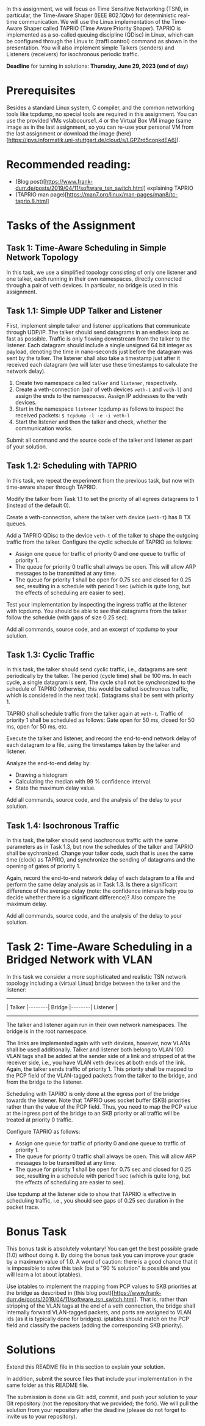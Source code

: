 In this assignment, we will focus on Time Sensitive Networking (TSN), in particular, the Time-Aware Shaper (IEEE 802.1Qbv) for deterministic real-time communication. We will use the Linux implementation of the Time-Aware Shaper called TAPRIO (Time Aware Priority Shaper). TAPRIO is implemented as a so-called queuing discipline (QDisc) in Linux, which can be configured through the Linux tc (traffi control) command as shown in the presentation. You will also implement simple Talkers (senders) and Listeners (receivers) for isochronous periodic traffic.   

**Deadline** for turning in solutions: **Thursday, June 29, 2023 (end of day)** 

# Prerequisites

Besides a standard Linux system, C compiler, and the common networking tools like tcpdump, no special tools are required in this assignment. You can use the provided VMs vslabcourse1..4 or the Virtual Box VM image (same image as in the last assignment, so you can re-use your personal VM from the last assignment or download the image (here)[https://ipvs.informatik.uni-stuttgart.de/cloud/s/LGPZrd5copkdEA6]).  

# Recommended reading:

* (Blog post)[https://www.frank-durr.de/posts/2019/04/11/software_tsn_switch.html] explaining TAPRIO
* (TAPRIO man page)[https://man7.org/linux/man-pages/man8/tc-taprio.8.html]

# Tasks of the Assignment

## Task 1: Time-Aware Scheduling in Simple Network Topology

In this task, we use a simplified topology consisting of only one listener and one talker, each running in their own namespaces, directly connected through a pair of veth devices. In particular, no bridge is used in this assignment. 

## Task 1.1: Simple UDP Talker and Listener

First, implement simple talker and listener applications that communicate through UDP/IP. The talker should send datagrams in an endless loop as fast as possible. Traffic is only flowing downstream from the talker to the listener. Each datagram should include a single unsigned 64 bit integer as payload, denoting the time in nano-seconds just before the datagram was sent by the talker. The listener shall also take a timestamp just after it received each datagram (we will later use these timestamps to calculate the network delay). 

1. Create two namespace called `talker` and `listener`, respectively.
2. Create a veth-connection (pair of veth devices `veth-t` and `veth-l`) and assign the ends to the namespaces. Assign IP addresses to the veth devices.
3. Start in the namespace `listener` tcpdump as follows to inspect the received packets: `$ tcpdump -l -e -i veth-l`
4. Start the listener and then the talker and check, whether the communication works.

Submit all command and the source code of the talker and listener as part of your solution.

## Task 1.2: Scheduling with TAPRIO

In this task, we repeat the experiment from the previous task, but now with time-aware shaper through TAPRIO.

Modify the talker from Task 1.1 to set the priority of all egrees datagrams to 1 (instead of the default 0). 

Create a veth-connection, where the talker veth device (`veth-t`) has 8 TX queues.

Add a TAPRIO QDisc to the device `veth-t` of the talker to shape the outgoing traffic from the talker. Configure the cyclic schedule of TAPRIO as follows:

* Assign one queue for traffic of priority 0 and one queue to traffic of priority 1.
* The queue for priority 0 traffic shall always be open. This will allow ARP messages to be transmitted at any time.
* The queue for priority 1 shall be open for 0.75 sec and closed for 0.25 sec, resulting in a schedule with period 1 sec (which is quite long, but the effects of scheduling are easier to see).

Test your implementation by inspecting the ingress traffic at the listener with tcpdump. You should be able to see that datagrams from the talker follow the schedule (with gaps of size 0.25 sec).

Add all commands, source code, and an excerpt of tcpdump to your solution.

## Task 1.3: Cyclic Traffic 

In this task, the talker should send cyclic traffic, i.e., datagrams are sent periodically by the talker. The period (cycle time) shall be 100 ms. In each cycle, a single datagram is sent. The cycle shall not be synchronized to the schedule of TAPRIO (otherwise, this would be called isochronous traffic, which is considered in the next task). Datagrams shall be sent with priority 1. 

TAPRIO shall schedule traffic from the talker again at `veth-t`. Traffic of priority 1 shall be scheduled as follows: Gate open for 50 ms, closed for 50 ms, open for 50 ms, etc.

Execute the talker and listener, and record the end-to-end network delay of each datagram to a file, using the timestamps taken by the talker and listener.

Analyze the end-to-end delay by:

* Drawing a histogram
* Calculating the median with 99 % confidence interval.
* State the maximum delay value.

Add all commands, source code, and the analysis of the delay to your solution.

## Task 1.4: Isochronous Traffic

In this task, the talker should send isochronous traffic with the same parameters as in Task 1.3, but now the schedules of the talker and TAPRIO shall be sychronized. Change your talker code, such that is uses the same time (clock) as TAPRIO, and synchronize the sending of datagrams and the opening of gates of priority 1.

Again, record the end-to-end network delay of each datagram to a file and perform the same delay analysis as in Task 1.3. Is there a significant difference of the average delay (note: the confidence intervals help you to decide whether there is a significant difference)? Also compare the maximum delay.

Add all commands, source code, and the analysis of the delay to your solution.

# Task 2: Time-Aware Scheduling in a Bridged Network with VLAN

In this task we consider a more sophisticated and realistic TSN network topology including a (virtual Linux) bridge between the talker and the listener:

----------        ----------        ------------
| Talker |--------| Bridge |--------| Listener | 
----------        ----------        ------------

The talker and listener again run in their own network namespaces. The bridge is in the root namespace.

The links are implemented again with veth devices, however, now VLANs shall be used additionally. Talker and listener both belong to VLAN 100. VLAN tags shall be added at the sender side of a link and stripped of at the receiver side, i.e., you have VLAN veth devices at both ends of the link. Again, the talker sends traffic of priority 1. This priority shall be mapped to the PCP field of the VLAN-tagged packets from the talker to the bridge, and from the bridge to the listener. 

Scheduling with TAPRIO is only done at the egress port of the bridge towards the listener. Note that TAPRIO uses socket buffer (SKB) priorities rather than the value of the PCP field. Thus, you need to map the PCP value at the ingress port of the bridge to an SKB priority or all traffic will be treated at priority 0 traffic.

Configure TAPRIO as follows:

* Assign one queue for traffic of priority 0 and one queue to traffic of priority 1.
* The queue for priority 0 traffic shall always be open. This will allow ARP messages to be transmitted at any time.
* The queue for priority 1 shall be open for 0.75 sec and closed for 0.25 sec, resulting in a schedule with period 1 sec (which is quite long, but the effects of scheduling are easier to see).

Use tcpdump at the listener side to show that TAPRIO is effective in scheduling traffic, i.e., you should see gaps of 0.25 sec duration in the packet trace.

# Bonus Task

This bonus task is absolutely voluntary! You can get the best possible grade (1.0) without doing it. By doing the bonus task you can improve your grade by a maximum value of 1.0. A word of caution: there is a good chance that it is impossible to solve this task (but a "90 % solution" is possible and you will learn a lot about iptables). 

Use iptables to implement the mapping from PCP values to SKB priorities at the bridge as described in (this blog post)[https://www.frank-durr.de/posts/2019/04/11/software_tsn_switch.html]. That is, rather than stripping of the VLAN tags at the end of a veth connection, the bridge shall internally forward VLAN-tagged packets, and ports are assigned to VLAN ids (as it is typically done for bridges). iptables should match on the PCP field and classify the packets (adding the corresponding SKB priority).   

# Solutions

Extend this README file in this section to explain your solution.

In addition, submit the source files that include your implementation in the same folder as this README file. 

The submission is done via Git: add, commit, and push your solution to *your* Git repository (not the repository that we provided; the fork). We will pull the solution from your repository after the deadline (please do not forget to invite us to your repository).
